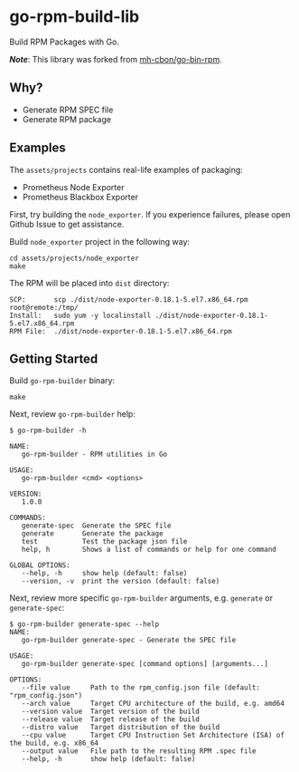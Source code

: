 # go-rpm-build-lib

Build RPM Packages with Go.

***Note***: This library was forked from [mh-cbon/go-bin-rpm](https://github.com/mh-cbon/go-bin-rpm).

## Why?

* Generate RPM SPEC file
* Generate RPM package

## Examples

The `assets/projects` contains real-life examples of packaging:

* Prometheus Node Exporter
* Prometheus Blackbox Exporter

First, try building the `node_exporter`. If you experience failures,
please open Github Issue to get assistance.

Build `node_exporter` project in the following way:

```
cd assets/projects/node_exporter
make
```

The RPM will be placed into `dist` directory:

```
SCP:       scp ./dist/node-exporter-0.18.1-5.el7.x86_64.rpm root@remote:/tmp/
Install:   sudo yum -y localinstall ./dist/node-exporter-0.18.1-5.el7.x86_64.rpm
RPM File:  ./dist/node-exporter-0.18.1-5.el7.x86_64.rpm
```

## Getting Started

Build `go-rpm-builder` binary:

```
make
```

Next, review `go-rpm-builder` help:

```
$ go-rpm-builder -h

NAME:
   go-rpm-builder - RPM utilities in Go

USAGE:
   go-rpm-builder <cmd> <options>

VERSION:
   1.0.0

COMMANDS:
   generate-spec  Generate the SPEC file
   generate       Generate the package
   test           Test the package json file
   help, h        Shows a list of commands or help for one command

GLOBAL OPTIONS:
   --help, -h     show help (default: false)
   --version, -v  print the version (default: false)
```

Next, review more specific `go-rpm-builder` arguments, e.g.
`generate` or `generate-spec`:

```
$ go-rpm-builder generate-spec --help
NAME:
   go-rpm-builder generate-spec - Generate the SPEC file

USAGE:
   go-rpm-builder generate-spec [command options] [arguments...]

OPTIONS:
   --file value     Path to the rpm_config.json file (default: "rpm_config.json")
   --arch value     Target CPU architecture of the build, e.g. amd64
   --version value  Target version of the build
   --release value  Target release of the build
   --distro value   Target distribution of the build
   --cpu value      Target CPU Instruction Set Architecture (ISA) of the build, e.g. x86_64
   --output value   File path to the resulting RPM .spec file
   --help, -h       show help (default: false)
```
